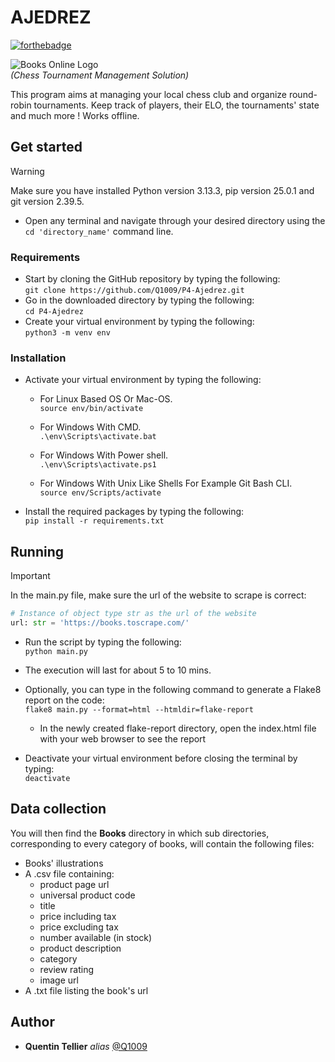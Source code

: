 # AJEDREZ
[![forthebadge](https://forthebadge.com/images/badges/made-with-python.svg)](http://forthebadge.com)  

![Books Online Logo](https://user.oc-static.com/upload/2020/09/22/16007793690358_chess%20club-01.png)  
*(Chess Tournament Management Solution)*

This program aims at managing your local chess club and organize round-robin tournaments. Keep track of players, their ELO, the tournaments' state and much more ! Works offline.
## Get started

> [!WARNING]  
> Make sure you have installed Python version 3.13.3, pip version 25.0.1 and git version 2.39.5.  

- Open any terminal and navigate through your desired directory using the `cd 'directory_name'` command line.

### Requirements

- Start by cloning the GitHub repository by typing the following:  
`git clone https://github.com/Q1009/P4-Ajedrez.git`
- Go in the downloaded directory by typing the following:  
`cd P4-Ajedrez`
- Create your virtual environment by typing the following:  
`python3 -m venv env`

### Installation

- Activate your virtual environment by typing the following:  

    - For Linux Based OS Or Mac-OS.  
`source env/bin/activate`  

    - For Windows With CMD.  
`.\env\Scripts\activate.bat` 

    - For Windows With Power shell.  
`.\env\Scripts\activate.ps1`  

    - For Windows With Unix Like Shells For Example Git Bash CLI.  
`source env/Scripts/activate`

- Install the required packages by typing the following:  
`pip install -r requirements.txt`  

## Running

> [!IMPORTANT]  
> In the main.py file, make sure the url of the website to scrape is correct:

```python
# Instance of object type str as the url of the website
url: str = 'https://books.toscrape.com/'
```

- Run the script by typing the following:  
`python main.py`
- The execution will last for about 5 to 10 mins.  

- Optionally, you can type in the following command to generate a Flake8 report on the code:  
`flake8 main.py --format=html --htmldir=flake-report`
    - In the newly created flake-report directory, open the index.html file with your web browser to see the report  

- Deactivate your virtual environment before closing the terminal by typing:  
`deactivate`

## Data collection

You will then find the **Books** directory in which sub directories, corresponding to every category of books, will contain the following files:

- Books' illustrations
- A .csv file containing:
    - product page url
    - universal product code
    - title
    - price including tax
    - price excluding tax
    - number available (in stock)
    - product description
    - category
    - review rating
    - image url
- A .txt file listing the book's url

## Author

- **Quentin Tellier** *alias* [@Q1009](https://github.com/Q1009)
